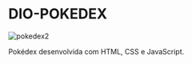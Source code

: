 # DIO-POKEDEX

![pokedex2](https://user-images.githubusercontent.com/116196987/207728489-a9efc2ff-4349-4894-ba31-7bd85cdf2c74.jpg)

Pokédex desenvolvida com HTML, CSS e JavaScript.
